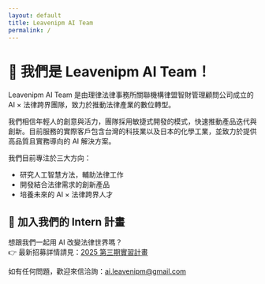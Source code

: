 ```yaml
---
layout: default
title: Leavenipm AI Team
permalink: /
---
```



# 👋 我們是 Leavenipm AI Team！

Leavenipm AI Team 是由理律法律事務所關聯機構律盟智財管理顧問公司成立的 AI × 法律跨界團隊，致力於推動法律產業的數位轉型。

我們相信年輕人的創意與活力，團隊採用敏捷式開發的模式，快速推動產品迭代與創新。目前服務的實際客戶包含台灣的科技業以及日本的化學工業，並致力於提供高品質且實務導向的 AI 解決方案。

我們目前專注於三大方向：

- 研究人工智慧方法，輔助法律工作
- 開發結合法律需求的創新產品
- 培養未來的 AI × 法律跨界人才

## 🚀 加入我們的 Intern 計畫

想跟我們一起用 AI 改變法律世界嗎？  
👉 最新招募詳情請見：[2025 第三期實習計畫](/2025Gamma)

如有任何問題，歡迎來信洽詢：[ai.leavenipm@gmail.com](mailto:ai.leavenipm@gmail.com)

